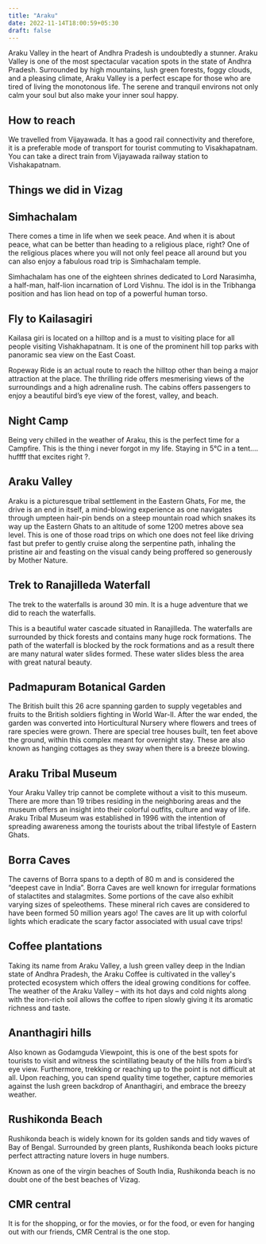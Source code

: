 ```yaml
---
title: "Araku"
date: 2022-11-14T18:00:59+05:30
draft: false
---
```


Araku Valley in the heart of Andhra Pradesh is undoubtedly a stunner.  Araku Valley is one of the most spectacular vacation spots in the state of Andhra Pradesh. Surrounded by high mountains, lush green forests, foggy clouds, and a pleasing climate, Araku Valley is a perfect escape for those who are tired of living the monotonous life. The serene and tranquil environs not only calm your soul but also make your inner soul happy.

## How to reach

We travelled from Vijayawada. It has a good rail connectivity and therefore, it is a preferable mode of transport for tourist commuting to Visakhapatnam. You can take a direct train from Vijayawada railway station to Vishakapatnam.

## Things we did in Vizag

## Simhachalam

There comes a time in life when we seek peace. And when it is about peace, what can be better than heading to a religious place, right? One of the religious places where you will not only feel peace all around but you can also enjoy a fabulous road trip is Simhachalam temple.

Simhachalam has one of the eighteen shrines dedicated to Lord Narasimha, a half-man, half-lion incarnation of Lord Vishnu. The idol is in the Tribhanga position and has lion head on top of a powerful human torso.

## Fly to Kailasagiri

Kailasa giri is located on a hilltop and is a must to visiting place for all people visiting Vishakhapatnam. It is one of the prominent hill top parks with panoramic sea view on the East Coast. 

Ropeway Ride is an actual route to reach the hilltop other than being a major attraction at the place. The thrilling ride offers mesmerising views of the surroundings and a high adrenaline rush. The cabins offers passengers to enjoy a beautiful bird’s eye view of the forest, valley, and beach.

## Night Camp

Being very chilled in the weather of Araku, this is the perfect time for a Campfire. This is the thing i never forgot in my life. Staying in 5°C in a tent.... huffff that excites right ?.

## Araku Valley

Araku is a picturesque tribal settlement in the Eastern Ghats, For me, the drive is an end in itself, a mind-blowing experience as one navigates through umpteen hair-pin bends on a steep mountain road which snakes its way up the Eastern Ghats to an altitude of some 1200 metres above sea level.  This is one of those road trips on which one does not feel like driving fast but prefer to gently cruise along the serpentine path, inhaling the pristine air and feasting on the visual candy being proffered so generously by Mother Nature.

## Trek to Ranajilleda Waterfall

The trek to the waterfalls is around 30 min. It is a huge adventure that we did to reach the waterfalls.

This is a beautiful water cascade situated in Ranajilleda. The waterfalls are surrounded by thick forests and contains many huge rock formations. The path of the waterfall is blocked by the rock formations and as a result there are many natural water slides formed. These water slides bless the area with great natural beauty.

## Padmapuram Botanical Garden

The British built this 26 acre spanning garden to supply vegetables and fruits to the British soldiers fighting in World War-II. After the war ended, the garden was converted into Horticultural Nursery where flowers and trees of rare species were grown. There are special tree houses built, ten feet above the ground, within this complex meant for overnight stay. These are also known as hanging cottages as they sway when there is a breeze blowing.

## Araku Tribal Museum

Your Araku Valley trip cannot be complete without a visit to this museum. There are more than 19 tribes residing in the neighboring areas and the museum offers an insight into their colorful outfits, culture and way of life. Araku Tribal Museum was established in 1996 with the intention of spreading awareness among the tourists about the tribal lifestyle of Eastern Ghats.

## Borra Caves

The caverns of Borra spans to a depth of 80 m and is considered the “deepest cave in India”. Borra Caves are well known for irregular formations of stalactites and stalagmites. Some portions of the cave also exhibit varying sizes of speleothems. These mineral rich caves are considered to have been formed 50 million years ago! The caves are lit up with colorful lights which eradicate the scary factor associated with usual cave trips!

## Coffee plantations

Taking its name from Araku Valley, a lush green valley deep in the Indian state of Andhra Pradesh, the Araku Coffee is cultivated in the valley's protected ecosystem which offers the ideal growing conditions for coffee. The weather of the Araku Valley – with its hot days and cold nights along with the iron-rich soil allows the coffee to ripen slowly giving it its aromatic richness and taste.

## Ananthagiri hills

Also known as Godamguda Viewpoint, this is one of the best spots for tourists to visit and witness the scintillating beauty of the hills from a bird’s eye view. Furthermore, trekking or reaching up to the point is not difficult at all. Upon reaching, you can spend quality time together, capture memories against the lush green backdrop of Ananthagiri, and embrace the breezy weather.

## Rushikonda Beach

Rushikonda beach is widely known for its golden sands and tidy waves of Bay of Bengal. Surrounded by green plants, Rushikonda beach looks picture perfect attracting nature lovers in huge numbers.

Known as one of the virgin beaches of South India, Rushikonda beach is no doubt one of the best beaches of Vizag.

## CMR central

It is for the shopping, or for the movies, or for the food, or even for hanging out with our friends, CMR Central is the one stop.
